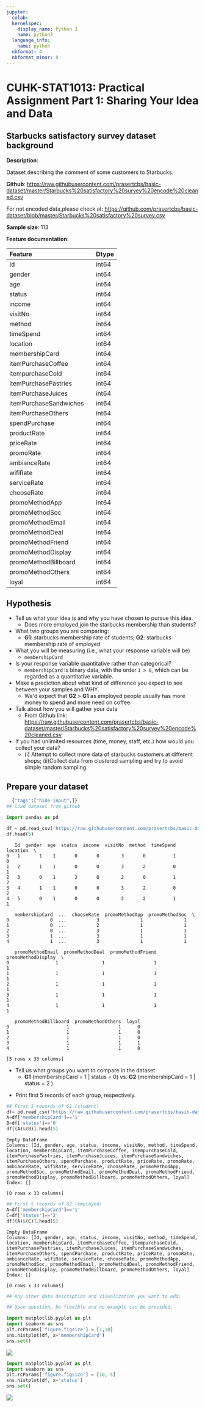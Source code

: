```yaml
---
jupyter:
  colab:
  kernelspec:
    display_name: Python 3
    name: python3
  language_info:
    name: python
  nbformat: 4
  nbformat_minor: 0
---
```


<div class="cell markdown" id="9xZnRXM7x0Cv">

# CUHK-STAT1013: Practical Assignment Part 1: Sharing Your Idea and Data

</div>

<div class="cell markdown" id="9Fy05KAkyJI0">

## Starbucks satisfactory survey dataset background

**Description**:

Dataset describing the comment of some customers to Starbucks.

**Github**:
<https://raw.githubusercontent.com/prasertcbs/basic-dataset/master/Starbucks%20satisfactory%20survey%20encode%20cleaned.csv>

For not encoded data,please check at:
<https://github.com/prasertcbs/basic-dataset/blob/master/Starbucks%20satisfactory%20survey.csv>

**Sample size**: 113

**Feature documentation**:

| Feature                |     | Dtype |
|:-----------------------|:----|:------|
| Id                     |     | int64 |
| gender                 |     | int64 |
| age                    |     | int64 |
| status                 |     | int64 |
| income                 |     | int64 |
| visitNo                |     | int64 |
| method                 |     | int64 |
| timeSpend              |     | int64 |
| location               |     | int64 |
| membershipCard         |     | int64 |
| itemPurchaseCoffee     |     | int64 |
| itempurchaseCold       |     | int64 |
| itemPurchasePastries   |     | int64 |
| itemPurchaseJuices     |     | int64 |
| itemPurchaseSandwiches |     | int64 |
| itemPurchaseOthers     |     | int64 |
| spendPurchase          |     | int64 |
| productRate            |     | int64 |
| priceRate              |     | int64 |
| promoRate              |     | int64 |
| ambianceRate           |     | int64 |
| wifiRate               |     | int64 |
| serviceRate            |     | int64 |
| chooseRate             |     | int64 |
| promoMethodApp         |     | int64 |
| promoMethodSoc         |     | int64 |
| promoMethodEmail       |     | int64 |
| promoMethodDeal        |     | int64 |
| promoMethodFriend      |     | int64 |
| promoMethodDisplay     |     | int64 |
| promoMethodBillboard   |     | int64 |
| promoMethodOthers      |     | int64 |
| loyal                  |     | int64 |

</div>

<div class="cell markdown" id="k85zO7zxys4H">

## Hypothesis

-   Tell us what your idea is and why you have chosen to pursue this
    idea.
    -   Does more employed join the starbucks membership than students?
-   What two groups you are comparing:
    -   **G1**: starbucks membership rate of students; **G2**: starbucks
        membership rate of employed
-   What you will be measuring (i.e., what your response variable will
    be)
    -   `membershipCard`
-   Is your response variable quantitative rather than categorical?
    -   `membershipCard` is binary data, with the order `1 > 0`, which
        can be regarded as a quantitative variable.
-   Make a prediction about what kind of difference you expect to see
    between your samples and WHY.
    -   We'd expect that **G2** \> **G1** as employed people usually has
        more money to spend and more need on coffee.
-   Talk about how you will gather your data
    -   From Github link:
        <https://raw.githubusercontent.com/prasertcbs/basic-dataset/master/Starbucks%20satisfactory%20survey%20encode%20cleaned.csv>
-   If you had unlimited resources (time, money, staff, etc.) how would
    you collect your data?
    -   \(i\) Attempt to collect more data of starbucks customers at
        different shops; (ii)Collect data from clustered sampling and
        try to avoid simple random sampling.

</div>

<div class="cell markdown" id="pm1N8AVFxGSr">

</div>

<div class="cell markdown" id="3GOdPWT03PQB">

## Prepare your dataset

</div>

<div class="cell code" execution_count="1"
colab="{&quot;base_uri&quot;:&quot;https://localhost:8080/&quot;,&quot;height&quot;:300}"
id="mUxJb4hxvpHQ" outputId="8420b121-1341-45cf-a708-4bdaa2111897">

``` python
  {"tags":["hide-input",]}
## load dataset from github

import pandas as pd

df = pd.read_csv('https://raw.githubusercontent.com/prasertcbs/basic-dataset/master/Starbucks%20satisfactory%20survey%20encode%20cleaned.csv')
df.head(5)
```

<div class="output execute_result" execution_count="1">

       Id  gender  age  status  income  visitNo  method  timeSpend  location  \
    0   1       1    1       0       0        3       0          1         0   
    1   2       1    1       0       0        3       2          0         1   
    2   3       0    1       2       0        2       0          1         2   
    3   4       1    1       0       0        3       2          0         2   
    4   5       0    1       0       0        2       2          1         1   

       membershipCard  ...  chooseRate  promoMethodApp  promoMethodSoc  \
    0               0  ...           3               1               1   
    1               0  ...           2               1               1   
    2               0  ...           3               1               1   
    3               1  ...           3               1               1   
    4               1  ...           3               1               1   

       promoMethodEmail  promoMethodDeal  promoMethodFriend  promoMethodDisplay  \
    0                 1                1                  1                   1   
    1                 1                1                  1                   1   
    2                 1                1                  1                   1   
    3                 1                1                  1                   1   
    4                 1                1                  1                   1   

       promoMethodBillboard  promoMethodOthers  loyal  
    0                     1                  1      0  
    1                     1                  1      0  
    2                     1                  1      0  
    3                     1                  1      1  
    4                     1                  1      0  

    [5 rows x 33 columns]

</div>

</div>

<div class="cell markdown" id="55xAIxVa3hpQ">

-   Tell us what groups you want to compare in the dataset
    -   **G1** (membershipCard = 1 \| status = 0) vs. **G2**
        (membershipCard = 1 \| status = 2 )

</div>

<div class="cell markdown" id="13PdL3ht3902">

-   Print first 5 records of each group, respectively.

</div>

<div class="cell code" execution_count="9"
colab="{&quot;base_uri&quot;:&quot;https://localhost:8080/&quot;,&quot;height&quot;:143}"
id="UNL0WXav3hLj" outputId="bf4784d9-ca7c-4e26-c27b-cd9adde51782">

``` python
## First 5 records of G1 (student)
df= pd.read_csv('https://raw.githubusercontent.com/prasertcbs/basic-dataset/master/Starbucks%20satisfactory%20survey%20encode%20cleaned.csv')
A=df['membershipCard']=='1'
B=df['status']=='0'
df[(A)&(B)].head(5)
```

<div class="output execute_result" execution_count="9">

    Empty DataFrame
    Columns: [Id, gender, age, status, income, visitNo, method, timeSpend, location, membershipCard, itemPurchaseCoffee, itempurchaseCold, itemPurchasePastries, itemPurchaseJuices, itemPurchaseSandwiches, itemPurchaseOthers, spendPurchase, productRate, priceRate, promoRate, ambianceRate, wifiRate, serviceRate, chooseRate, promoMethodApp, promoMethodSoc, promoMethodEmail, promoMethodDeal, promoMethodFriend, promoMethodDisplay, promoMethodBillboard, promoMethodOthers, loyal]
    Index: []

    [0 rows x 33 columns]

</div>

</div>

<div class="cell code" execution_count="7"
colab="{&quot;base_uri&quot;:&quot;https://localhost:8080/&quot;,&quot;height&quot;:143}"
id="dhe52HVB4T1O" outputId="740c1d2d-1a73-4578-d27b-289cf47ec0a6">

``` python
## First 5 records of G2 (employed)
A=df['membershipCard']=='1'
C=df['status']=='2'
df[(A)&(C)].head(5)
```

<div class="output execute_result" execution_count="7">

    Empty DataFrame
    Columns: [Id, gender, age, status, income, visitNo, method, timeSpend, location, membershipCard, itemPurchaseCoffee, itempurchaseCold, itemPurchasePastries, itemPurchaseJuices, itemPurchaseSandwiches, itemPurchaseOthers, spendPurchase, productRate, priceRate, promoRate, ambianceRate, wifiRate, serviceRate, chooseRate, promoMethodApp, promoMethodSoc, promoMethodEmail, promoMethodDeal, promoMethodFriend, promoMethodDisplay, promoMethodBillboard, promoMethodOthers, loyal]
    Index: []

    [0 rows x 33 columns]

</div>

</div>

<div class="cell code" id="zEgfWXaKGvNC">

``` python
## Any other data description and visualization you want to add.

## Open question, be flexible and no example can be provided.
```

</div>

<div class="cell code"
colab="{&quot;base_uri&quot;:&quot;https://localhost:8080/&quot;,&quot;height&quot;:611}"
id="gTpimKFH_twY" outputId="efd44958-95c0-4e2e-dc64-b1a4f610b8b1">

``` python
import matplotlib.pyplot as plt
import seaborn as sns
plt.rcParams['figure.figsize'] = [1,10]
sns.histplot(df, x='membershipCard')
sns.set()
```

<div class="output display_data">

![](a7850b26f51aed66862c8c40820ccedce2b30fa3.png)

</div>

</div>

<div class="cell code"
colab="{&quot;base_uri&quot;:&quot;https://localhost:8080/&quot;,&quot;height&quot;:339}"
id="Lk1xKlenn7x5" outputId="63e2ab52-c9ba-4afa-b851-75f44d990547">

``` python
import matplotlib.pyplot as plt
import seaborn as sns
plt.rcParams['figure.figsize'] = [10, 5]
sns.histplot(df, x='status')
sns.set()
```

<div class="output display_data">

![](d5cd6bc437daa0c3ea4d8a6b7e9a11db0edc2f97.png)

</div>

</div>
